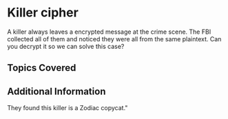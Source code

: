 # Killer cipher
A killer always leaves a encrypted message at the crime scene. The FBI collected all of them and noticed they were all from the same plaintext. Can you decrypt it so we can solve this case?

## Topics Covered

## Additional Information

They found this killer is a Zodiac copycat."

